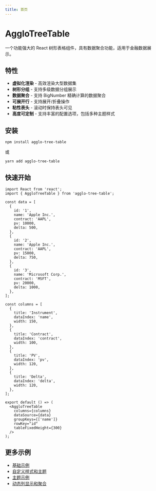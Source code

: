 ```yaml
---
title: 首页
---
```


# AggloTreeTable

一个功能强大的 React 树形表格组件，具有数据聚合功能，适用于金融数据展示。

## 特性

- **虚拟化渲染** - 高效渲染大型数据集
- **树形分组** - 支持多级数据分组展示
- **数据聚合** - 支持 BigNumber 精确计算的数据聚合
- **可展开行** - 支持展开/折叠操作
- **粘性表头** - 滚动时保持表头可见
- **高度可定制** - 支持丰富的配置选项，包括多种主题样式

## 安装

```bash
npm install agglo-tree-table
```

或

```bash
yarn add agglo-tree-table
```

## 快速开始

```tsx
import React from 'react';
import { AggloTreeTable } from 'agglo-tree-table';

const data = [
  {
    id: '1',
    name: 'Apple Inc.',
    contract: 'AAPL',
    pv: 10000,
    delta: 500,
  },
  {
    id: '2',
    name: 'Apple Inc.',
    contract: 'AAPL',
    pv: 15000,
    delta: 750,
  },
  {
    id: '3',
    name: 'Microsoft Corp.',
    contract: 'MSFT',
    pv: 20000,
    delta: 1000,
  },
];

const columns = [
  {
    title: 'Instrument',
    dataIndex: 'name',
    width: 150,
  },
  {
    title: 'Contract',
    dataIndex: 'contract',
    width: 100,
  },
  {
    title: 'PV',
    dataIndex: 'pv',
    width: 120,
  },
  {
    title: 'Delta',
    dataIndex: 'delta',
    width: 120,
  },
];

export default () => (
  <AggloTreeTable
    columns={columns}
    dataSource={data}
    groupKeys={['name']}
    rowKey="id"
    tableFixedHeight={300}
  />
);
```

## 更多示例

- [基础示例](/examples/basic-example)
- [自定义样式和主题](/custom-theme)
- [主题示例](/examples/theme-example)
- [动态列显示和聚合](/dynamic-columns-aggregation)